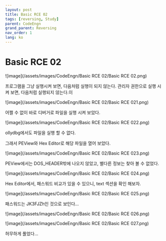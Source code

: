 ```yaml
---
layout: post
title: Basic RCE 02
tags: [reversing, Study]
parent: CodeEngn
grand_parent: Reversing
nav_order: 1
lang: ko
---
```


# Basic RCE 02

![image](/assets/images/CodeEngn/Basic RCE 02/Basic RCE 02.png)

프로그램을 그냥 실행시켜 보면, 다음처럼 실행이 되지 않는다. 관리자 권한으로 실행 시켜 보면, 다음처럼 실행되지 않는다.이

![image](/assets/images/CodeEngn/Basic RCE 02/Basic RCE 021.png)

어쩔 수 없이 바로 디버거로 파일을 실행 시켜 보았다.

![image](/assets/images/CodeEngn/Basic RCE 02/Basic RCE 022.png)

ollydbg에서도 파일을 실행 할 수 없다. 

그래서 PEView와 Hex Editor로 해당 파일을 열어 보았다.

![image](/assets/images/CodeEngn/Basic RCE 02/Basic RCE 023.png)

PEView에서는 DOS_HEADER밖에 나오지 않았고, 별다른 정보는 찾아 볼 수 없었다.

![image](/assets/images/CodeEngn/Basic RCE 02/Basic RCE 024.png)

Hex Editor에서, 패스워드 비교가 있을 수 있으니, text 섹션을 확인 해보자.

![image](/assets/images/CodeEngn/Basic RCE 02/Basic RCE 025.png)

패스워드는 JK3FJZh인 것으로 보인다...

![image](/assets/images/CodeEngn/Basic RCE 02/Basic RCE 026.png)

![image](/assets/images/CodeEngn/Basic RCE 02/Basic RCE 027.png)

허무하게 풀었다...